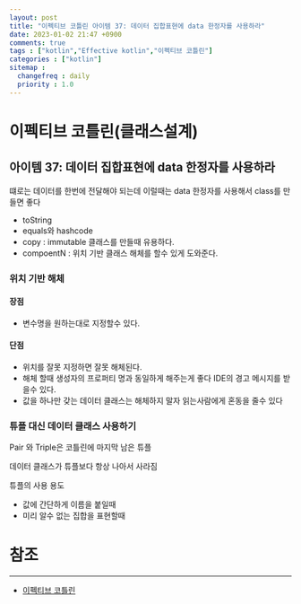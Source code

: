 ```yaml
---
layout: post
title: "이펙티브 코틀린 아이템 37: 데이터 집합표현에 data 한정자를 사용하라"
date: 2023-01-02 21:47 +0900
comments: true
tags : ["kotlin","Effective kotlin","이펙티브 코틀린"]
categories : ["kotlin"]
sitemap :
  changefreq : daily
  priority : 1.0
---
```


# 이펙티브 코틀린(클래스설계)
## 아이템 37: 데이터 집합표현에 data 한정자를 사용하라

떄로는 데이터를 한번에 전달해야 되는데 이럴때는 data 한정자를 사용해서 class를 만들면 좋다

* toString
* equals와 hashcode
* copy : immutable 클래스를 만들때 유용하다.
* compoentN : 위치 기반 클래스 해체를 할수 있게 도와준다.

### 위치 기반 해체
#### 장점

* 변수명을 원하는대로 지정할수 있다.

#### 단점

* 위치를 잘못 지정하면 잘못 해체된다.
* 해체 할때 생성자의 프로퍼티 명과 동일하게 해주는게 좋다 IDE의 경고 메시지를 받을수 있다.
* 값을 하나만 갖는 데이터 클래스는 해체하지 말자 읽는사람에게 혼동을 줄수 있다

### 튜플 대신 데이터 클래스 사용하기

Pair 와 Triple은 코틀린에 마지막 남은 튜플

데이터 클래스가 튜플보다 항상 나아서 사라짐

튜플의 사용 용도
* 값에 간단하게 이름을 붙일때
* 미리 알수 없는 집합을 표현할때

# 참조

-----
* [이펙티브 코틀린](http://www.yes24.com/Product/Goods/106225986)

